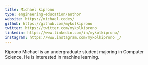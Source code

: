 ```yaml
---
title: Michael kiprono
type: engineering-education/author
website: https://michael.codes/
github: https://github.com/mykolkiprono
twitter: https://twitter.com/mykolkiprono_
linkedin: https://www.linkedin.com/in/mykolkiprono/
instagram: https://www.instagram.com/mykolkiprono _/
---
```

Kiprono Michael is an undergraduate student majoring in Computer Science. He is interested in machine learning. 